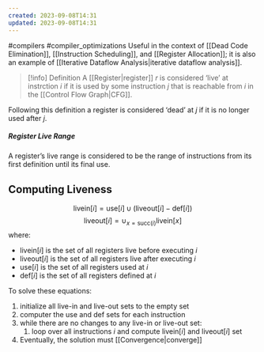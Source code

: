 ```yaml
---
created: 2023-09-08T14:31
updated: 2023-09-08T14:31
---
```

#compilers #compiler_optimizations 
Useful in the context of [[Dead Code Elimination]], [[Instruction Scheduling]], and [[Register Allocation]]; it is also an example of [[Iterative Dataflow Analysis|iterative dataflow analysis]]. 

>[!info] Definition
>A [[Register|register]] $r$ is considered ‘live’ at instrction $i$ if it is used by some instruction $j$ that is reachable from $i$ in the [[Control Flow Graph|CFG]].

Following this definition a register is considered ‘dead’ at $j$ if it is no longer used after $j$.

##### Register Live Range
A register’s live range is considered to be the range of instructions from its first definition until its final use.

## Computing Liveness
$$\text{livein}[i]=\text{use}[i]\cup (\text{liveout}[i]-\text{def}[i])$$
$$\text{liveout}[i]=\cup_{x=\text{succ}(i)}\text{livein}[x]$$
where:
- $\text{livein}[i]$ is the set of all registers live before executing $i$
- $\text{liveout}[i]$ is the set of all registers live after executing $i$
- $\text{use}[i]$ is the set of all registers used at $i$
- $\text{def}[i]$ is the set of all registers defined at $i$

To solve these equations:
1. initialize all live-in and live-out sets to the empty set
2. computer the use and def sets for each instruction
3. while there are no changes to any live-in or live-out set:
	1. loop over all instructions $i$ and compute livein$[i]$ and liveout$[i]$ set
4. Eventually, the solution must [[Convergence|converge]]